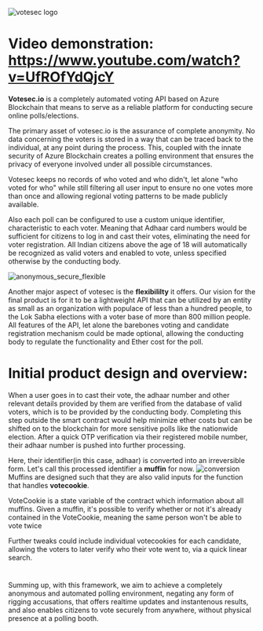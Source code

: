 ![votesec logo](https://i.imgur.com/R8rFtyq.png)
#
# Video demonstration: https://www.youtube.com/watch?v=UfROfYdQjcY
**Votesec.io** is a completely automated voting API based on Azure Blockchain that means to serve as a reliable platform for conducting secure online polls/elections.

The primary asset of votesec.io is the assurance of complete anonymity. No data concerning the voters is stored in a way that can be traced back to the individual, at any point during the process. This, coupled with the innate security of Azure Blockchain creates a polling environment that ensures the privacy of everyone involved under all possible circumstances. 

Votesec keeps no records of who voted and who didn't, let alone "who voted for who" while still filtering all user input to ensure no one votes more than once and allowing regional voting patterns to be made publicly available.

Also each poll can be configured to use a custom unique identifier, characteristic to each voter. Meaning that Adhaar card numbers would be sufficient for citizens to log in and cast their votes, eliminating the need for voter registration. All Indian citizens above the age of 18 will automatically be recognized as valid voters and enabled to vote, unless specified otherwise by the conducting body.

![anonymous_secure_flexible](https://i.imgur.com/uaXp78A.jpg)

Another major aspect of votesec is the **flexibililty** it offers. Our vision for the final product is for it to be a lightweight API that can be utilized by an entity as small as an organization with populace of less than a hundred people, to the Lok Sabha elections with a voter base of more than 800 million people. All features of the API, let alone the barebones voting and candidate registration mechanism could be made optional, allowing the conducting body to regulate the functionality and Ether cost for the poll.

# Initial product design and overview:

When a user goes in to cast their vote, the adhaar number and other relevant details provided by them are verified from the database of valid voters, which is to be provided by the conducting body. Completing this step outside the smart contract would help minimize ether costs but can be shifted on to the blockchain for more sensitive polls like the nationwide election. After a quick OTP verification via their registered mobile number, their adhaar number is pushed into further processing. 

Here, their identifier(in this case, adhaar) is converted into an irreversible form. Let's call this processed identifier a **muffin** for now.
![conversion](https://i.imgur.com/iX1vva2.png)
Muffins are designed such that they are also valid inputs for the function that handles **votecookie**.

VoteCookie is a state variable of the contract which information about all muffins. Given a muffin, it's possible to verify whether or not it's already contained in the VoteCookie, meaning the same person won't be able to vote twice

Further tweaks could include individual votecookies for each candidate, allowing the voters to later verify who their vote went to, via a quick linear search.

#
Summing up, with this framework, we aim to achieve a completely anonymous and automated polling environment, negating any form of rigging accusations, that offers realtime updates and instantenous results, and also enables citizens to vote securely from anywhere, without physical presence at a polling booth.
